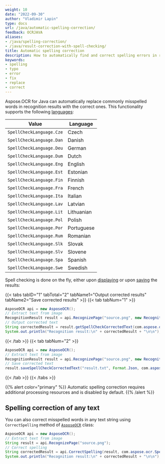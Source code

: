 ```yaml
---
weight: 10
date: "2022-09-30"
author: "Vladimir Lapin"
type: docs
url: /java/automatic-spelling-correction/
feedback: OCRJAVA
aliases:
- /java/spelling-correction/
- /java/result-correction-with-spell-checking/
title: Automatic spelling correction
description: How to automatically find and correct spelling errors in recognition results.
keywords:
- spelling
- typo
- error
- fix
- replace
- correct
---
```


Aspose.OCR for Java can automatically replace commonly misspelled words in recognition results with the correct ones. This functionality supports the following [languages](https://reference.aspose.com/ocr/java/com.aspose.ocr.SpellCheck/SpellCheckLanguage):

Value | Language
----- | --------
`SpellCheckLanguage.Cze` | Czech
`SpellCheckLanguage.Dan` | Danish
`SpellCheckLanguage.Deu` | German
`SpellCheckLanguage.Dum` | Dutch
`SpellCheckLanguage.Eng` | English
`SpellCheckLanguage.Est` | Estonian
`SpellCheckLanguage.Fin` | Finnish
`SpellCheckLanguage.Fra` | French
`SpellCheckLanguage.Ita` | Italian
`SpellCheckLanguage.Lav` | Latvian
`SpellCheckLanguage.Lit` | Lithuanian
`SpellCheckLanguage.Pol` | Polish
`SpellCheckLanguage.Por` | Portuguese
`SpellCheckLanguage.Rum` | Romanian
`SpellCheckLanguage.Slk` | Slovak
`SpellCheckLanguage.Slv` | Slovene
`SpellCheckLanguage.Spa` | Spanish
`SpellCheckLanguage.Swe` | Swedish

Spell checking is done on the fly, either upon [displaying](https://reference.aspose.com/ocr/java/com.aspose.ocr/RecognitionResult#getSpellCheckCorrectedText--) or upon [saving](/ocr/java/save/) the results:

{{< tabs tabID="1" tabTotal="2" tabName1="Output corrected results" tabName2="Save corrected results" >}}
{{< tab tabNum="1" >}}
```java
AsposeOCR api = new AsposeOCR();
// Extract text from image
RecognitionResult result = api.RecognizePage("source.png", new RecognitionSettings());
// Output corrected text
String correctedResult = result.getSpellCheckCorrectedText(com.aspose.ocr.SpellCheck.SpellCheckLanguage.Eng);
System.out.println("Recognition result:\n" + correctedResult + "\n\n");
```
{{< /tab >}}
{{< tab tabNum="2" >}}
```java
AsposeOCR api = new AsposeOCR();
// Extract text from image
RecognitionResult result = api.RecognizePage("source.png", new RecognitionSettings());
// Save corrected text
result.saveSpellCheckCorrectedText("result.txt", Format.Json, com.aspose.ocr.SpellCheck.SpellCheckLanguage.Eng);
```
{{< /tab >}}
{{< /tabs >}}

{{% alert color="primary" %}}
Automatic spelling correction requires additional processing resources and is disabled by default.
{{% /alert %}}

## Spelling correction of any text

You can also correct misspelled words in any text string using `CorrectSpelling` method of [`AsposeOCR`](https://reference.aspose.com/ocr/java/com.aspose.ocr/AsposeOCR) class:

```java
AsposeOCR api = new AsposeOCR();
// Extract text from image
String result = api.RecognizePage("source.png");
// Correct spelling
String correctedResult = api.CorrectSpelling(result, com.aspose.ocr.SpellCheck.SpellCheckLanguage.Eng);
System.out.println("Recognition result:\n" + correctedResult + "\n\n");
```
